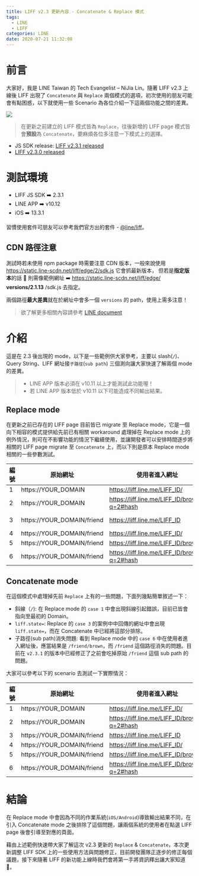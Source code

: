 ```yaml
---
title: LIFF v2.3 更新內容 - Concatenate & Replace 模式
tags:
  - LINE
  - LIFF
categories: LINE
date: 2020-07-21 11:32:08
---
```


# 前言

大家好，我是 LINE Taiwan 的 Tech Evangelist – NiJia Lin。隨著 LIFF v2.3 上線後 LIFF 出現了 `Concatenate` 與 `Replace` 兩個模式的選項，初次使用的朋友可能會有點困惑，以下就使用一些 Scenario 為各位介紹一下這兩個功能之間的差異。

![](https://i.imgur.com/SkUlT3P.png)

> 在更新之前建立的 LIFF 模式皆為 `Replace`，往後新增的 LIFF page 模式皆會**預設**為 `Concatenate`，要麻煩各位多注意一下模式上的選擇。

- JS SDK release: [LIFF v2.3.1 released](https://developers.line.biz/en/news/2020/07/16/release-liff-2.3.1/)
- [LIFF v2.3.0 released](https://developers.line.biz/en/news/2020/06/29/release-liff-2.3/)

<!-- more -->

# 測試環境

- LIFF JS SDK ➡️ 2.3.1
- LINE APP ➡️ v10.12
- iOS ➡️ 13.3.1

習慣使用套件可朋友可以參考我們官方出的套件 - [@line/liff](https://www.npmjs.com/package/@line/liff)。

## CDN 路徑注意

測試時若未使用 npm package 時需要注意 CDN 版本，一般來說使用 https://static.line-scdn.net/liff/edge/2/sdk.js 它會抓最新版本，
但若是**指定版本**的話  則需像範例網址 ➡️ https://static.line-scdn.net/liff/edge/ **versions/2.1.13** /sdk.js 去指定。

兩個路徑**最大差異**就在於網址中會多一個 `versions` 的 path，使用上需多注意！

> 欲了解更多相關內容請參考 [LINE document](https://developers.line.biz/en/docs/liff/developing-liff-apps/#specify-cdn-path)

# 介紹

這是在 2.3 後出現的 mode，以下是一些範例供大家參考，主要以 slash(`/`)、Query String、LIFF 網址接`子路徑`(`sub path`) 三個測向讓大家快速了解兩個 mode 的差異。

> - LINE APP 版本必須在 v10.11 以上才能測試此功能喔！
> - 若 LINE APP 版本低於 v10.11 以下可能造成不同輸出結果。

## Replace mode

在更新之前已存在的 LIFF page 目前皆已 migrate 至 Replace mode，它是一個向下相容的模式提供給先前已有相關 workaround 處理掉在 Replace mode 上的例外情況，則可在不影響功能的情況下繼續使用，並讓開發者可以安排時間逐步將相關的 LIFF page migrate 至 `Concatenate` 上，而以下則是原本 Replace mode 相關的一些參數測試。

| 編號 | 原始網址                   | 使用者進入網址                               | 結果顯示網址                           |
| ---- | -------------------------- | -------------------------------------------- | -------------------------------------- |
| 1    | https://YOUR_DOMAIN        | https://liff.line.me/LIFF_ID/                | https://YOUR_DOMAIN/                   |
| 2    | https://YOUR_DOMAIN        | https://liff.line.me/LIFF_ID/brown/?q=2#hash | https://YOUR_DOMAIN/brown/?q=2         |
| 3    | https://YOUR_DOMAIN/friend | https://liff.line.me/LIFF_ID                 | https://YOUR_DOMAIN/friend?liff.state= |
| 4    | https://YOUR_DOMAIN/friend | https://liff.line.me/LIFF_ID/                | https://YOUR_DOMAIN/friend             |
| 5    | https://YOUR_DOMAIN/friend | https://liff.line.me/LIFF_ID/brown           | https://YOUR_DOMAIN/friend/brown       |
| 6    | https://YOUR_DOMAIN/friend | https://liff.line.me/LIFF_ID/brown/?q=2#hash | https://YOUR_DOMAIN/brown/?q=2         |

## Concatenate mode

在這個模式中處理掉先前 `Replace` 上有的一些問題，下面列幾點簡單敘述一下：

- 斜線（`/`): 在 Replace mode 的 `case 1` 中會出現斜線引起錯誤，目前已皆會指向至最初的 Domain。
- `liff.state=`: Replace 的 `case 3` 的案例中中回傳的網址中會出現 `liff.state=`，而在 Concatenate 中已經將這部分排除。
- 子路徑(sub path)消失問題: 看到 Replace mode 中的 `case 6` 中在使用者進入網址後，應當結果是 `/friend/brown`，而 `/friend` 這個路徑消失的問題。目前在 `v2.3.1` 的版本中已經修正了之前會吃掉原始 `/friend` 這個 sub path 的問題。

大家可以參考以下的 scenario 去測試一下實際情況：

| 編號 | 原始網址                   | 使用者進入網址                               | 結果顯示網址                               |
| ---- | -------------------------- | -------------------------------------------- | ------------------------------------------ |
| 1    | https://YOUR_DOMAIN        | https://liff.line.me/LIFF_ID/                | https://YOUR_DOMAIN                        |
| 2    | https://YOUR_DOMAIN        | https://liff.line.me/LIFF_ID/brown/?q=2#hash | https://YOUR_DOMAIN/brown/?q=2#hash        |
| 3    | https://YOUR_DOMAIN/friend | https://liff.line.me/LIFF_ID                 | https://YOUR_DOMAIN/friend                 |
| 4    | https://YOUR_DOMAIN/friend | https://liff.line.me/LIFF_ID/                | https://YOUR_DOMAIN/friend                 |
| 5    | https://YOUR_DOMAIN/friend | https://liff.line.me/LIFF_ID/brown           | https://YOUR_DOMAIN/brown                  |
| 6    | https://YOUR_DOMAIN/friend | https://liff.line.me/LIFF_ID/brown/?q=2#hash | https://YOUR_DOMAIN/friend/brown/?q=2#hash |

# 結論

在 Replace mode 中會因為不同的作業系統(`iOS/Android`)導致輸出結果不同，在引入 Concatenate mode 之後排除了這個問題，讓兩個系統的使用者在點選 LIFF page 後會引導至對應的頁面。

藉由上述範例快速帶大家了解這次 v2.3 更新的 `Replace` & `Concatenate`，本次更新調整 LIFF SDK 上的一些使用方法與問題修正，目前開發團隊正逐步的修正每個議題，接下來隨著 LIFF 的新功能上線時我們會將第一手將資訊釋出讓大家知道 🙂。
